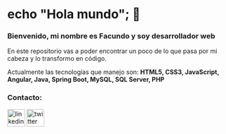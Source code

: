 # echo "Hola mundo"; 👋
### Bienvenido, mi nombre es Facundo y soy desarrollador web
En este repositorio vas a poder encontrar un poco de lo que pasa por mi cabeza y lo transformo en código.

Actualmente las tecnologías que manejo son:
**HTML5, CSS3, JavaScript, Angular, Java, Spring Boot, MySQL, SQL Server, PHP**

### Contacto:

[<img src='https://cdn.jsdelivr.net/npm/simple-icons@3.0.1/icons/linkedin.svg' alt='linkedin' height='40'>](https://www.linkedin.com/in/facundo-j-benitez/)   [<img src='https://cdn.jsdelivr.net/npm/simple-icons@3.0.1/icons/twitter.svg' alt='twitter' height='40'>](https://twitter.com/BnzFacu) 
